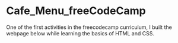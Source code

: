 # Cafe_Menu_freeCodeCamp
One of the first activities in the freecodecamp curriculum, I built the webpage below while learning the basics of HTML and CSS.
